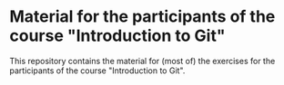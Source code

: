 # Material for the participants of the course "Introduction to Git"

This repository contains the material for (most of) the exercises for the participants of the course "Introduction to Git". 
